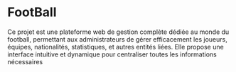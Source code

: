 # FootBall
Ce projet est une plateforme web de gestion complète dédiée au monde du football, permettant aux administrateurs de gérer efficacement les joueurs, équipes, nationalités, statistiques, et autres entités liées. Elle propose une interface intuitive et dynamique pour centraliser toutes les informations nécessaires 

